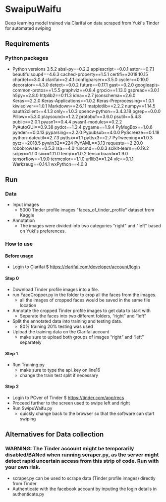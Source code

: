 # SwaipuWaifu
Deep learning model trained via Clarifai on data scraped from Yuki's Tinder for automated swiping

## Requirements

### Python packages

- Python versions 3.5.2
absl-py==0.2.2
applescript==0.0.1
astor==0.7.1
beautifulsoup4==4.6.3
cached-property==1.5.1
certifi==2018.10.15
chardet==3.0.4
clarifai==2.4.1
configparser==3.5.0
cycler==0.10.0
decorator==4.3.0
detect==0.0.2
future==0.17.1
gast==0.2.0
googleapis-common-protos==1.5.5
graphviz==0.8.4
grpcio==1.13.0
gspread==3.0.1
h5py==2.8.0
httplib2==0.11.3
idna==2.7
jsonschema==2.6.0
Keras==2.2.0
Keras-Applications==1.0.2
Keras-Preprocessing==1.0.1
kiwisolver==1.0.1
Markdown==2.6.11
matplotlib==2.2.2
numpy==1.14.5
oauth2client==4.1.3
only==1.0.3
opencv-python==3.4.3.18
pgrep==0.0.0
Pillow==5.3.0
playsound==1.2.2
protobuf==3.6.0
psutil==5.4.8
public==2.0.1
pyasn1==0.4.4
pyasn1-modules==0.2.2
PyAutoGUI==0.9.38
pydot==1.2.4
pygame==1.9.4
PyMsgBox==1.0.6
pynder==0.0.13
pyparsing==2.2.0
Pypubsub==4.0.0
PyScreeze==0.1.18
python-dateutil==2.7.3
pyttsx==1.1
pyttsx3==2.7
PyTweening==1.0.3
pytz==2018.5
pywin32==224
PyYAML==3.13
requests==2.20.0
robobrowser==0.5.3
rsa==4.0
runcmd==0.0.3
scikit-learn==0.19.2
scipy==1.1.0
six==1.11.0
temp==1.0.2
tensorboard==1.9.0
tensorflow==1.9.0
termcolor==1.1.0
urllib3==1.24
vlc==0.1.1
Werkzeug==0.14.1
wxPython==4.0.3


## Run

### Data

- Input images
  - 5000 Tinder profile images "faces_of_tinder_profile" dataset from Kaggle
- Annotation
  - The images were divided into two categories "right" and "left" based on Yuki's preferences.

### How to use

#### Before usage
- Login to Clarifai
$ https://clarifai.com/developer/account/login

#### Step 0
- Download Tinder profile images into a file.
- run FaceCropper.py in the folder to crop all the faces from the images.
  - all the images of cropped faces would be saved in the same file location 
- Annotate the cropped Tinder profile images to get data to start with
  - Separate the faces into two different folders, “right” and “left”
- Split the annotated data into training and testing data.
  - 80% training 20% testing was used
- Upload the training data on the Clarifai account
  - make sure to upload both groups of images “right” and “left” separately

#### Step 1
- Run Training.py 
  - make sure to type the api_key on line16
  - change the train test split if necessary

#### Step 2
- Login to PCver of Tinder
$ https://tinder.com/app/recs
- Proceed further to the screen used to swipe left and right
- Run SwipuWaifu.py
  - quickly change back to the browser so that the software can start swiping

## Alternatives for Data collection
### WARNING: The Tinder account might be temporarily disabled/BANed when running scraper.py, as the server might detect rapid uncertain access from this strip of code. Run with your own risk.
- scraper.py can be used to scrape data (Tinder profile images) directly from Tinder
- Authenticate with the facebook account by inputing the login details in authenticate.py


